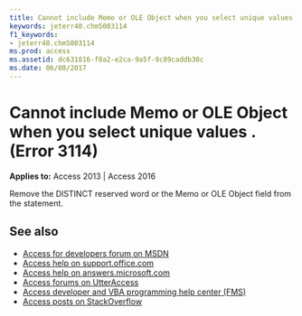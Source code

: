 ```yaml
---
title: Cannot include Memo or OLE Object when you select unique values <statement>. (Error 3114)
keywords: jeterr40.chm5003114
f1_keywords:
- jeterr40.chm5003114
ms.prod: access
ms.assetid: dc631816-f0a2-e2ca-9a5f-9c89caddb30c
ms.date: 06/08/2017
---
```



# Cannot include Memo or OLE Object when you select unique values <statement>. (Error 3114)

  

**Applies to:** Access 2013 | Access 2016

Remove the DISTINCT reserved word or the Memo or OLE Object field from the statement.

## See also

- [Access for developers forum on MSDN](https://social.msdn.microsoft.com/Forums/office/en-US/home?forum=accessdev)
- [Access help on support.office.com](https://support.office.com/search/results?query=Access)
- [Access help on answers.microsoft.com](https://answers.microsoft.com/en-us/msoffice/forum?page=1&;tab=question&;status=all&;auth=1)
- [Access forums on UtterAccess](http://www.utteraccess.com/forum/index.php?act=idx)
- [Access developer and VBA programming help center (FMS)](http://www.fmsinc.com/MicrosoftAccess/developer/)
- [Access posts on StackOverflow](https://stackoverflow.com/questions/tagged/ms-access)
